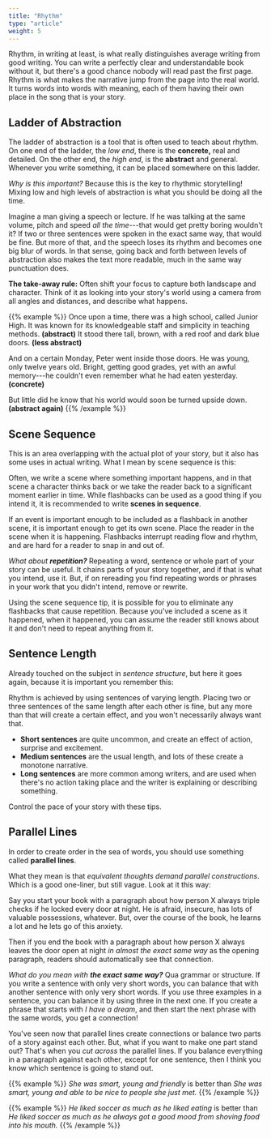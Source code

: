 ```yaml
---
title: "Rhythm"
type: "article"
weight: 5
---
```


Rhythm, in writing at least, is what really distinguishes average writing from good writing. You can write a perfectly clear and understandable book without it, but there's a good chance nobody will read past the first page. Rhythm is what makes the narrative jump from the page into the real world. It turns words into words with meaning, each of them having their own place in the song that is your story.

Ladder of Abstraction
---------------------

The ladder of abstraction is a tool that is often used to teach about rhythm. On one end of the ladder, the _low end_, there is the **concrete,** real and detailed. On the other end, the _high end_, is the **abstract** and general. Whenever you write something, it can be placed somewhere on this ladder.

_Why is this important?_ Because this is the key to rhythmic storytelling! Mixing low and high levels of abstraction is what you should be doing all the time.

Imagine a man giving a speech or lecture. If he was talking at the same volume, pitch and speed _all the time_\---that would get pretty boring wouldn't it? If two or three sentences were spoken in the exact same way, that would be fine. But more of that, and the speech loses its rhythm and becomes one big blur of words. In that sense, going back and forth between levels of abstraction also makes the text more readable, much in the same way punctuation does.

**The take-away rule:** Often shift your focus to capture both landscape and character. Think of it as looking into your story's world using a camera from all angles and distances, and describe what happens.

{{% example %}}
Once upon a time, there was a high school, called Junior High. It was known for its knowledgeable staff and simplicity in teaching methods. **(abstract)** It stood there tall, brown, with a red roof and dark blue doors. **(less abstract)** 

And on a certain Monday, Peter went inside those doors. He was young, only twelve years old. Bright, getting good grades, yet with an awful memory---he couldn't even remember what he had eaten yesterday. **(concrete)** 

But little did he know that his world would soon be turned upside down. **(abstract again)**
{{% /example %}}

Scene Sequence
--------------

This is an area overlapping with the actual plot of your story, but it also has some uses in actual writing. What I mean by scene sequence is this:

Often, we write a scene where something important happens, and in that scene a character thinks back or we take the reader back to a significant moment earlier in time. While flashbacks can be used as a good thing if you intend it, it is recommended to write **scenes in sequence**.

If an event is important enough to be included as a flashback in another scene, it is important enough to get its own scene. Place the reader in the scene when it is happening. Flashbacks interrupt reading flow and rhythm, and are hard for a reader to snap in and out of.

_What about **repetition?**_ Repeating a word, sentence or whole part of your story can be useful. It chains parts of your story together, and if that is what you intend, use it. But, if on rereading you find repeating words or phrases in your work that you didn't intend, remove or rewrite.

Using the scene sequence tip, it is possible for you to eliminate any flashbacks that cause repetition. Because you've included a scene as it happened, when it happened, you can assume the reader still knows about it and don't need to repeat anything from it.

Sentence Length
---------------

Already touched on the subject in _sentence structure_, but here it goes again, because it is important you remember this:

Rhythm is achieved by using sentences of varying length. Placing two or three sentences of the same length after each other is fine, but any more than that will create a certain effect, and you won't necessarily always want that.

*   **Short sentences** are quite uncommon, and create an effect of action, surprise and excitement.
*   **Medium sentences** are the usual length, and lots of these create a monotone narrative.
*   **Long sentences** are more common among writers, and are used when there's no action taking place and the writer is explaining or describing something.

Control the pace of your story with these tips.

Parallel Lines
--------------

In order to create order in the sea of words, you should use something called **parallel lines**.

What they mean is that _equivalent thoughts demand parallel constructions_. Which is a good one-liner, but still vague. Look at it this way:

Say you start your book with a paragraph about how person X always triple checks if he locked every door at night. He is afraid, insecure, has lots of valuable possessions, whatever. But, over the course of the book, he learns a lot and he lets go of this anxiety.

Then if you end the book with a paragraph about how person X always leaves the door open at night _in almost the exact same way_ as the opening paragraph, readers should automatically see that connection.

_What do you mean with **the exact same way?**_ Qua grammar or structure. If you write a sentence with only very short words, you can balance that with another sentence with only very short words. If you use three examples in a sentence, you can balance it by using three in the next one. If you create a phrase that starts with _I have a dream_, and then start the next phrase with the same words, you get a connection!

You've seen now that parallel lines create connections or balance two parts of a story against each other. But, what if you want to make one part stand out? That's when you _cut across_ the parallel lines. If you balance everything in a paragraph against each other, except for one sentence, then I think you know which sentence is going to stand out.

{{% example %}}
_She was smart, young and friendly_ is better than _She was smart, young and able to be nice to people she just met._
{{% /example %}}

{{% example %}}
_He liked soccer as much as he liked eating_ is better than _He liked soccer as much as he always got a good mood from shoving food into his mouth._ 
{{% /example %}}